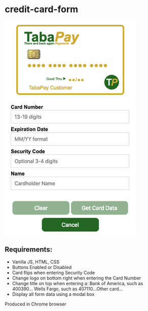 # credit-card-form

![alt text](https://github.com/abuznego23/credit-card-form/blob/master/demo.png)

## Requirements:
* Vanilla JS, HTML, CSS
* Buttons Enabled or Disabled
* Card flips when entering Security Code
* Change logo on bottom right when entering the Card Number
* Change title on top when entering a:
    Bank of America, such as 400390... Wells Fargo, such as 407110...Other card...
* Display all form data using a modal box

Produced in Chrome browser
